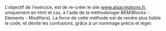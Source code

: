 L'objectif de l'exercice, est de re-créer le site www.alsacréations.fr, uniquement en html et css, à l'aide de la méthodologie BEM(Blocks - Elements - Modifiers).
La force de cette méthode est de rendre plus lisible le code, et dévité les confusions, grâce à un nommage précis et léger.